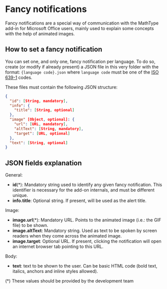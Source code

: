 # Fancy notifications

Fancy notifications are a special way of communication with the MathType add-in for Microsoft Office users, mainly used to explain some concepts with the help of animated images.

## How to set a fancy notification

You can set one, and only one, fancy notification per language. To do so, create (or modify if already present) a JSON file in this very folder with the format: `{language code}.json` where `language code` must be one of the [ISO 639-1](https://en.wikipedia.org/wiki/List_of_ISO_639-1_codes) codes.

These files must contain the following JSON structure:

```json
{
  "id": [String, mandatory],
  "info": {
    "title": [String, optional]
  },
  "image" [Object, optional]: {
    "url": [URL, mandatory],
    "altText": [String, mandatory],
    "target": [URL, optional]
  },
  "text": [String, optional]
}
```

## JSON fields explanation

General:

* **id**(*): Mandatory string used to identify any given fancy notification. This identifier is necessary for the add-on internals, and must be different unique.
* **info.title**: Optional string. If present, will be used as the alert title.

Image:

* **image.url**(*): Mandatory URL. Points to the animated image (i.e.: the GIF file) to be shown.
* **image.altText**: Mandatory string. Used as text to be spoken by screen readers when they come across the animated image.
* **image.target**: Optional URL. If present, clicking the notification will open an internet browser tab pointing to this URL.

Body:

* **text**: text to be shown to the user. Can be basic HTML code (bold text, italics, anchors and inline styles allowed).

(*) These values should be provided by the development team
